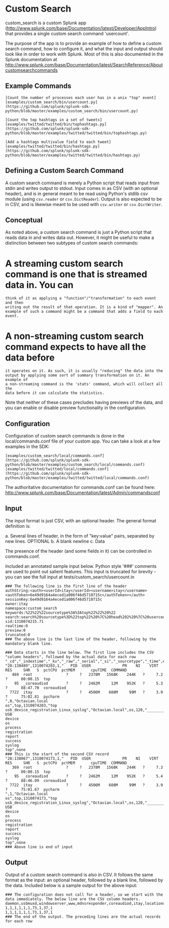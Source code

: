 # Custom Search

custom_search is a custom Splunk app (http://www.splunk.com/base/Documentation/latest/Developer/AppIntro) 
that provides a single custom search command 'usercount'.

The purpose of the app is to provide an example of how to define a custom search 
command, how to configure it, and what the input and output should look like in 
order to work with Splunk. Most of this is also documented in the Splunk 
documentation at http://www.splunk.com/base/Documentation/latest/SearchReference/Aboutcustomsearchcommands

## Example Commands

    [Count the number of processes each user has in a unix "top" event]
    [examples/custom_search/bin/usercount.py](https://github.com/splunk/splunk-sdk-python/blob/master/examples/custom_search/bin/usercount.py)

    [Count the top hashtags in a set of tweets]
    [examples/twitted/twitted/bin/tophashtags.py](https://github.com/splunk/splunk-sdk-python/blob/master/examples/twitted/twitted/bin/tophashtags.py)

    [Add a hashtags multivalue field to each tweet]
    [examples/twitted/twitted/bin/hashtags.py](https://github.com/splunk/splunk-sdk-python/blob/master/examples/twitted/twitted/bin/hashtags.py)


## Defining a Custom Search Command

A custom search command is merely a Python script that reads input from stdin 
and writes output to stdout. Input comes in as CSV (with an optional header), 
and is in general meant to be read using Python's stdlib csv module 
(using `csv.reader` or `csv.DictReader`). Output is also expected to be in CSV, 
and is likewise meant to be used with `csv.writer` or `csv.DictWriter`.

## Conceptual

As noted above, a custom search command is just a Python script that reads data 
in and writes data out. However, it might be useful to make a distinction 
between two subtypes of custom search commands:

#   A streaming custom search command is one that is streamed data in. You can 
    think of it as applying a "function"/"transformation" to each event and then 
    writing out the result of that operation. It is a kind of "mapper". An 
    example of such a command might be a command that adds a field to each event.
#   A non-streaming custom search command expects to have all the data before 
    it operates on it. As such, it is usually "reducing" the data into the 
    output by applying some sort of summary transformation on it. An example of 
    a non-streaming command is the 'stats' command, which will collect all the 
    data before it can calculate the statistics.

Note that neither of these cases precludes having previews of the data, and you 
can enable or disable preview functionality in the configuration.

## Configuration

Configuration of custom search commands is done in the local/commands.conf file 
of your custom app. You can take a look at a few examples in the SDK:

    [examples/custom_search/local/commands.conf](https://github.com/splunk/splunk-sdk-python/blob/master/examples/custom_search/local/commands.conf)
    [examples/twitted/twitted/local/commands.conf](https://github.com/splunk/splunk-sdk-python/blob/master/examples/twitted/twitted/local/commands.conf)

The authoritative documentation for commands.conf can be found here: 
http://www.splunk.com/base/Documentation/latest/Admin/commandsconf

## Input

The input format is just CSV, with an optional header. The general format 
definition is:

a.  Several lines of header, in the form of "key:value" pairs, separated by 
    new lines. OPTIONAL
b.  A blank newline
c.  Data

The presence of the header (and some fields in it) can be controlled in 
commands.conf.

Included an annotated sample input below. Python style '###' comments are used 
to point out salient features. This input is truncated for brevity - you can see 
the full input at tests/custom_search/usercount.in

```
### The following line is the first line of the header
authString:<auth><userId>itay</userId><username>itay</username><authToken>6e49d9164a4eced1a006f46d5710715c</authToken></auth>
sessionKey:6e49d9164a4eced1a006f46d5710715c
owner:itay
namespace:custom_search
keywords:%22%22%22sourcetype%3A%3Atop%22%22%20%22
search:search%20sourcetype%3D%22top%22%20%7C%20head%202%20%7C%20usercount%20%7C%20head%20100%20%7C%20export
sid:1310074215.71
realtime:0
preview:0
truncated:0
### The above line is the last line of the header, following by the mandatory blank line.

### Data starts in the line below. The first line includes the CSV "column headers", followed by the actual data for each row
"_cd","_indextime","_kv","_raw","_serial","_si","_sourcetype","_time",eventtype,host,index,linecount,punct,source,sourcetype,"splunk_server","tag::eventtype",timestamp
"28:138489",1310074203,1,"   PID  USER              PR    NI    VIRT     RES     SHR   S  pctCPU  pctMEM       cpuTIME  COMMAND
   469  root               ?     ?   2378M   1568K    244K   ?     7.2       ?      00:00.15  top
    95  _coreaudiod        ?     ?   2462M     12M    952K   ?     5.3       ?      88:47.70  coreaudiod
  7722  itay               ?     ?   4506M    608M     99M   ?     3.9       ?      75:02.81  pycharm
",0,"Octavian.local
os",top,1310074203,"top usb_device_registration_Linux_syslog","Octavian.local",os,120,"__________________________________________________",top,top,"Octavian.local","Linux
USB
device
os
process
registration
report
success
syslog
top",none
### This is the start of the second CSV record
"28:138067",1310074173,1,"   PID  USER              PR    NI    VIRT     RES     SHR   S  pctCPU  pctMEM       cpuTIME  COMMAND
   369  root               ?     ?   2378M   1568K    244K   ?     7.3       ?      00:00.15  top
    95  _coreaudiod        ?     ?   2462M     12M    952K   ?     5.4       ?      88:46.09  coreaudiod
  7722  itay               ?     ?   4506M    608M     99M   ?     3.9       ?      75:01.67  pycharm
",1,"Octavian.local
os",top,1310074173,"top usb_device_registration_Linux_syslog","Octavian.local",os,120,"__________________________________________________",top,top,"Octavian.local","Linux
USB
device
os
process
registration
report
success
syslog
top",none
### Above line is end of input
```

## Output

Output of a custom search command is also in CSV. It follows the same format as 
the input: an optional header, followed by a blank line, followed by the data. 
Included below is a sample output for the above input:

```
### The configuration does not call for a header, so we start with the data immediately. The below line are the CSV column headers.
daemon,usbmuxd,windowserver,www,mdnsresponder,coreaudiod,itay,locationd,root,spotlight
1,1,1,1,1,1,73,1,37,1
1,1,1,1,1,1,73,1,37,1
### The end of the output. The preceding lines are the actual records for each row
```